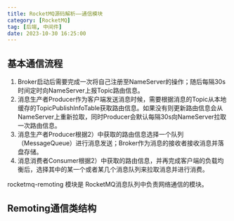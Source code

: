 ```yaml
---
title: RocketMQ源码解析——通信模块
category: [RocketMQ]
tag: [后端, 中间件]
date: 2023-10-30 16:25:00
---
```



## 基本通信流程



1. Broker启动后需要完成一次将自己注册至NameServer的操作；随后每隔30s时间定时向NameServer上报Topic路由信息。
2. 消息生产者Producer作为客户端发送消息时候，需要根据消息的Topic从本地缓存的TopicPublishInfoTable获取路由信息。如果没有则更新路由信息会从NameServer上重新拉取，同时Producer会默认每隔30s向NameServer拉取一次路由信息。
3. 消息生产者Producer根据2）中获取的路由信息选择一个队列（MessageQueue）进行消息发送；Broker作为消息的接收者接收消息并落盘存储。
4. 消息消费者Consumer根据2）中获取的路由信息，并再完成客户端的负载均衡后，选择其中的某一个或者某几个消息队列来拉取消息并进行消费。

rocketmq-remoting 模块是 RocketMQ消息队列中负责网络通信的模块。

## Remoting通信类结构

